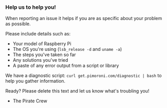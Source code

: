 ### Help us to help you!

When reporting an issue it helps if you are as specific about your problem as possible.

Please include details such as:

* Your model of Raspberry Pi
* The OS you're using (`lsb_release -d` and `uname -a`)
* The steps you've taken so far
* Any solutions you've tried
* A paste of any error output from a script or library

We have a diagnostic script: `curl get.pimoroni.com/diagnostic | bash` to help you gather information.

Ready? Please delete this text and let us know what's troubling you!

- The Pirate Crew
